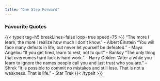 ```yaml
---
title: "One Step Forward"
---
```

### Favourite Quotes

{{< typeit tag=h5 breakLines=false loop=true speed=75 >}}
“The more I learn, the more I realize how much I don't know.” - Albert Einstein
“You will face many defeats in life, but never let yourself be defeated.” - Maya Angelou
“If you get tired, learn to rest, not to quit” - Banksy
“The only thing that overcomes hard luck is hard work.” - Harry Golden
“After a while you learn to ignore the names people call you and just trust who you are.” – Shrek
“It is possible to commit no mistakes and still lose. That is not a weakness. That is life.” - Star Trek
{{< /typeit >}}
